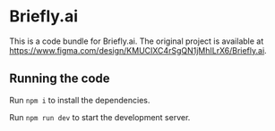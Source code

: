 
  # Briefly.ai

  This is a code bundle for Briefly.ai. The original project is available at https://www.figma.com/design/KMUCIXC4rSgQN1jMhILrX6/Briefly.ai.

  ## Running the code

  Run `npm i` to install the dependencies.

  Run `npm run dev` to start the development server.
  
